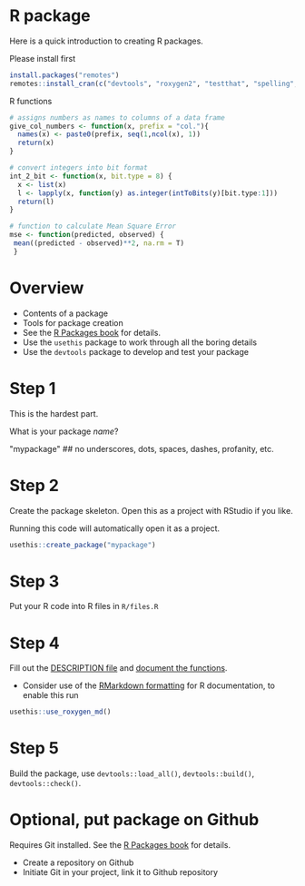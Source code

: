 # R package

Here is a quick introduction to creating R packages. 

Please install first

```R
install.packages("remotes") 
remotes::install_cran(c("devtools", "roxygen2", "testthat", "spelling", "usethis"))

```

R functions

```R
# assigns numbers as names to columns of a data frame
give_col_numbers <- function(x, prefix = "col."){
  names(x) <- paste0(prefix, seq(1,ncol(x), 1))
  return(x)
}

# convert integers into bit format
int_2_bit <- function(x, bit.type = 8) { 
  x <- list(x)
  l <- lapply(x, function(y) as.integer(intToBits(y)[bit.type:1]))
  return(l)
}

# function to calculate Mean Square Error
mse <- function(predicted, observed) {
 mean((predicted - observed)**2, na.rm = T)   
 }
```

# Overview

* Contents of a package
* Tools for package creation
* See the [R Packages book](http://r-pkgs.had.co.nz/) for details. 
* Use the `usethis` package to work through all the boring details
* Use the `devtools` package to develop and test your package

# Step 1

This is the hardest part. 

What is your package *name*?  

"mypackage"   ## no underscores, dots, spaces, dashes, profanity, etc. 

# Step 2

Create the package skeleton. Open this as a project with RStudio if you like. 

Running this code will automatically open it as a project. 

```R
usethis::create_package("mypackage")
```

# Step 3

Put your R code into R files in  `R/files.R`

# Step 4

Fill out the [DESCRIPTION file](http://r-pkgs.had.co.nz/description.html) and [document the functions](http://r-pkgs.had.co.nz/man.html). 

* Consider use of the [RMarkdown formatting]() for R documentation, to enable this run

```R
usethis::use_roxygen_md()
```


# Step 5

Build the package, use `devtools::load_all()`, `devtools::build()`, `devtools::check()`. 

# Optional, put package on Github

Requires Git installed. See the [R Packages book](http://r-pkgs.had.co.nz/) for details. 

* Create a repository on Github
* Initiate Git in your project, link it to Github repository




